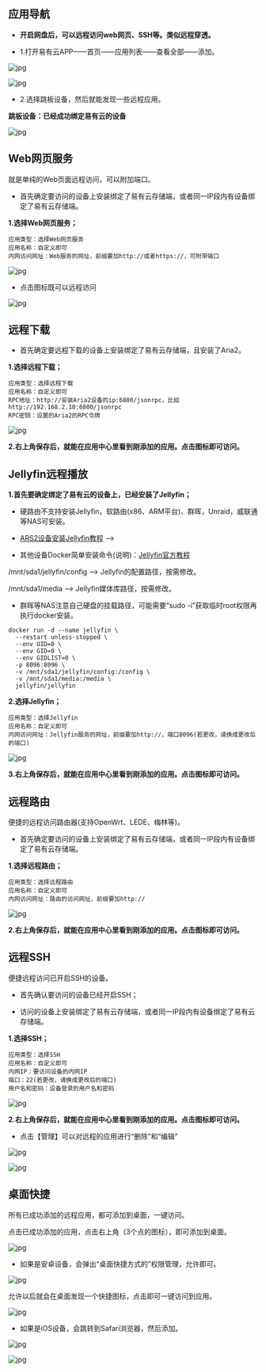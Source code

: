 ## 应用导航

* **开启网盘后，可以远程访问web网页、SSH等。类似远程穿透。**

* 1.打开易有云APP——首页——应用列表——查看全部——添加。

![jpg](./image/navi/1.png)


![jpg](./image/navi/2.png)


* 2.选择跳板设备，然后就能发现一些远程应用。

**跳板设备：已经成功绑定易有云的设备**

![jpg](./image/navi/3.png)



## Web网页服务

就是单纯的Web页面远程访问，可以附加端口。

* 首先确定要访问的设备上安装绑定了易有云存储端，或者同一IP段内有设备绑定了易有云存储端。

**1.选择Web网页服务；**

```
应用类型：选择Web网页服务
应用名称：自定义即可
内网访问网址：Web服务的网址，前缀要加http://或者https://，可附带端口
```

![jpg](./image/navi/4.jpg)

- 点击图标既可以远程访问

![jpg](./image/navi/5.jpg)

<!-- **2.右上角保存后，就能在应用中心里看到刚添加的应用。点击图标即可访问。**

* 每一个应用图标后面都有“删除/编辑/收藏”按钮，其中收藏的话，可以在易有云App首页展示出来。 -->





## 远程下载

* 首先确定要远程下载的设备上安装绑定了易有云存储端，且安装了Aria2。

**1.选择远程下载；**

```
应用类型：选择远程下载
应用名称：自定义即可
RPC地址：http://安装Aria2设备的ip:6800/jsonrpc，比如http://192.168.2.10:6800/jsonrpc
RPC密钥：设置的Aria2的RPC令牌
```

![jpg](./image/navi/9.jpg)

**2.右上角保存后，就能在应用中心里看到刚添加的应用。点击图标即可访问。**

<!-- * 每一个应用图标后面都有“删除/编辑/收藏”按钮，其中收藏的话，可以在易有云App首页展示出来。

![jpg](./image/navi/10.jpg) -->




## Jellyfin远程播放

**1.首先要确定绑定了易有云的设备上，已经安装了Jellyfin；**

* 硬路由不支持安装Jellyfin，软路由(x86、ARM平台)、群晖，Unraid，威联通等NAS可安装。

* [ARS2设备安装Jellyfin教程](https://doc.linkease.com/zh/guide/easepi/advanced.html#jellyfin硬解) -->

* 其他设备Docker简单安装命令(说明)：[Jellyfin官方教程](https://jellyfin.org/docs/general/administration/installing.html#docker)

/mnt/sda1/jellyfin/config --> Jellyfin的配置路径，按需修改。

/mnt/sda1/media --> Jellyfin媒体库路径，按需修改。

* 群晖等NAS注意自己硬盘的挂载路径，可能需要“sudo -i”获取临时root权限再执行docker安装。

```
docker run -d --name jellyfin \
  --restart unless-stopped \
  --env UID=0 \
  --env GID=0 \
  --env GIDLIST=0 \
  -p 8096:8096 \
  -v /mnt/sda1/jellyfin/config:/config \
  -v /mnt/sda1/media:/media \
  jellyfin/jellyfin
```

**2.选择Jellyfin；**

```
应用类型：选择Jellyfin
应用名称：自定义即可
内网访问网址：Jellyfin服务的网址，前缀要加http://，端口8096(若更改，请换成更改后的端口)
```

![jpg](./image/navi/6.jpg)

**3.右上角保存后，就能在应用中心里看到刚添加的应用。点击图标即可访问。**

<!-- * 每一个应用图标后面都有“删除/编辑/收藏”按钮，其中收藏的话，可以在易有云App首页展示出来。

![jpg](./image/navi/5.jpg) -->



## 远程路由

便捷的远程访问路由器(支持OpenWrt、LEDE、梅林等)。

* 首先确定要访问的设备上安装绑定了易有云存储端，或者同一IP段内有设备绑定了易有云存储端。

**1.选择远程路由；**

```
应用类型：选择远程路由
应用名称：自定义即可
内网访问网址：路由的访问网址，前缀要加http://
```

![jpg](./image/navi/7.jpg)

**2.右上角保存后，就能在应用中心里看到刚添加的应用。点击图标即可访问。**

<!-- * 每一个应用图标后面都有“删除/编辑/收藏”按钮，其中收藏的话，可以在易有云App首页展示出来。

![jpg](./image/navi/5.jpg) -->




## 远程SSH

便捷远程访问已开启SSH的设备。

* 首先确认要访问的设备已经开启SSH；

* 访问的设备上安装绑定了易有云存储端，或者同一IP段内有设备绑定了易有云存储端。

**1.选择SSH；**

```
应用类型：选择SSH
应用名称：自定义即可
内网IP：要访问设备的内网IP
端口：22(若更改，请换成更改后的端口)
用户名和密码：设备登录的用户名和密码
```

![jpg](./image/navi/8.jpg)

**2.右上角保存后，就能在应用中心里看到刚添加的应用。点击图标即可访问。**

<!-- * 每一个应用图标后面都有“删除/编辑/收藏”按钮，其中收藏的话，可以在易有云App首页展示出来。

![jpg](./image/navi/5.jpg) -->

- 点击【管理】可以对远程的应用进行“删除”和“编辑”

![jpg](./image/navi/10.jpg)

![jpg](./image/navi/11.jpg)




## 桌面快捷

所有已成功添加的远程应用，都可添加到桌面，一键访问。

点击已成功添加的应用，点击右上角（3个点的图标），即可添加到桌面。

![jpg](./image/navi/12.png)

* 如果是安卓设备，会弹出“桌面快捷方式的”权限管理，允许即可。

![jpg](./image/navi/13.png)

允许以后就会在桌面发现一个快捷图标，点击即可一键访问到应用。

![jpg](./image/navi/14.png)


* 如果是iOS设备，会跳转到Safari浏览器，然后添加。

![jpg](./image/navi/15.png)

![jpg](./image/navi/16.png)
